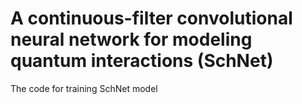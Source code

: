 # A continuous-filter convolutional neural network for modeling quantum interactions (SchNet)

The code for training SchNet model